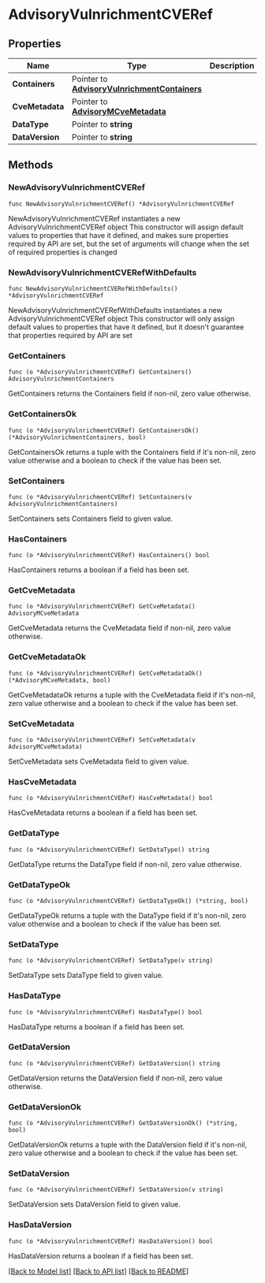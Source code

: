 # AdvisoryVulnrichmentCVERef

## Properties

Name | Type | Description | Notes
------------ | ------------- | ------------- | -------------
**Containers** | Pointer to [**AdvisoryVulnrichmentContainers**](AdvisoryVulnrichmentContainers.md) |  | [optional] 
**CveMetadata** | Pointer to [**AdvisoryMCveMetadata**](AdvisoryMCveMetadata.md) |  | [optional] 
**DataType** | Pointer to **string** |  | [optional] 
**DataVersion** | Pointer to **string** |  | [optional] 

## Methods

### NewAdvisoryVulnrichmentCVERef

`func NewAdvisoryVulnrichmentCVERef() *AdvisoryVulnrichmentCVERef`

NewAdvisoryVulnrichmentCVERef instantiates a new AdvisoryVulnrichmentCVERef object
This constructor will assign default values to properties that have it defined,
and makes sure properties required by API are set, but the set of arguments
will change when the set of required properties is changed

### NewAdvisoryVulnrichmentCVERefWithDefaults

`func NewAdvisoryVulnrichmentCVERefWithDefaults() *AdvisoryVulnrichmentCVERef`

NewAdvisoryVulnrichmentCVERefWithDefaults instantiates a new AdvisoryVulnrichmentCVERef object
This constructor will only assign default values to properties that have it defined,
but it doesn't guarantee that properties required by API are set

### GetContainers

`func (o *AdvisoryVulnrichmentCVERef) GetContainers() AdvisoryVulnrichmentContainers`

GetContainers returns the Containers field if non-nil, zero value otherwise.

### GetContainersOk

`func (o *AdvisoryVulnrichmentCVERef) GetContainersOk() (*AdvisoryVulnrichmentContainers, bool)`

GetContainersOk returns a tuple with the Containers field if it's non-nil, zero value otherwise
and a boolean to check if the value has been set.

### SetContainers

`func (o *AdvisoryVulnrichmentCVERef) SetContainers(v AdvisoryVulnrichmentContainers)`

SetContainers sets Containers field to given value.

### HasContainers

`func (o *AdvisoryVulnrichmentCVERef) HasContainers() bool`

HasContainers returns a boolean if a field has been set.

### GetCveMetadata

`func (o *AdvisoryVulnrichmentCVERef) GetCveMetadata() AdvisoryMCveMetadata`

GetCveMetadata returns the CveMetadata field if non-nil, zero value otherwise.

### GetCveMetadataOk

`func (o *AdvisoryVulnrichmentCVERef) GetCveMetadataOk() (*AdvisoryMCveMetadata, bool)`

GetCveMetadataOk returns a tuple with the CveMetadata field if it's non-nil, zero value otherwise
and a boolean to check if the value has been set.

### SetCveMetadata

`func (o *AdvisoryVulnrichmentCVERef) SetCveMetadata(v AdvisoryMCveMetadata)`

SetCveMetadata sets CveMetadata field to given value.

### HasCveMetadata

`func (o *AdvisoryVulnrichmentCVERef) HasCveMetadata() bool`

HasCveMetadata returns a boolean if a field has been set.

### GetDataType

`func (o *AdvisoryVulnrichmentCVERef) GetDataType() string`

GetDataType returns the DataType field if non-nil, zero value otherwise.

### GetDataTypeOk

`func (o *AdvisoryVulnrichmentCVERef) GetDataTypeOk() (*string, bool)`

GetDataTypeOk returns a tuple with the DataType field if it's non-nil, zero value otherwise
and a boolean to check if the value has been set.

### SetDataType

`func (o *AdvisoryVulnrichmentCVERef) SetDataType(v string)`

SetDataType sets DataType field to given value.

### HasDataType

`func (o *AdvisoryVulnrichmentCVERef) HasDataType() bool`

HasDataType returns a boolean if a field has been set.

### GetDataVersion

`func (o *AdvisoryVulnrichmentCVERef) GetDataVersion() string`

GetDataVersion returns the DataVersion field if non-nil, zero value otherwise.

### GetDataVersionOk

`func (o *AdvisoryVulnrichmentCVERef) GetDataVersionOk() (*string, bool)`

GetDataVersionOk returns a tuple with the DataVersion field if it's non-nil, zero value otherwise
and a boolean to check if the value has been set.

### SetDataVersion

`func (o *AdvisoryVulnrichmentCVERef) SetDataVersion(v string)`

SetDataVersion sets DataVersion field to given value.

### HasDataVersion

`func (o *AdvisoryVulnrichmentCVERef) HasDataVersion() bool`

HasDataVersion returns a boolean if a field has been set.


[[Back to Model list]](../README.md#documentation-for-models) [[Back to API list]](../README.md#documentation-for-api-endpoints) [[Back to README]](../README.md)


